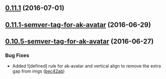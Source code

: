 <a name="0.11.1"></a>
## [0.11.1](https://aui-team-bot/https://bitbucket.org/atlassian/atlaskit-spike/compare/0.11.1-semver-tag-for-ak-avatar...v0.11.1) (2016-07-01)



<a name="0.11.1-semver-tag-for-ak-avatar"></a>
## [0.11.1-semver-tag-for-ak-avatar](https://aui-team-bot/https://bitbucket.org/atlassian/atlaskit-spike/compare/0.10.5-semver-tag-for-ak-avatar...0.11.1-semver-tag-for-ak-avatar) (2016-06-29)



<a name="0.10.5-semver-tag-for-ak-avatar"></a>
## [0.10.5-semver-tag-for-ak-avatar](https://aui-team-bot/https://bitbucket.org/atlassian/atlaskit-spike/compare/bec42ab...0.10.5-semver-tag-for-ak-avatar) (2016-06-27)


### Bug Fixes

* Added ![defined] rule for ak-avatar and vertical align to remove the extra gap from imgs ([bec42ab](https://aui-team-bot/https://bitbucket.org/atlassian/atlaskit-spike/commits/bec42ab))



